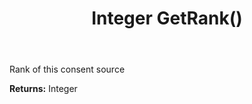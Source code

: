 ﻿---
uid: crmscript_ref_NSConsentSource_GetRank
title: Integer GetRank()
intellisense: NSConsentSource.GetRank
keywords: NSConsentSource, GetRank
so.topic: reference
---

Rank of this consent source

**Returns:** Integer


